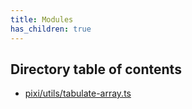 ```yaml
---
title: Modules
has_children: true
---
```


<h2 class="text-delta">Directory table of contents</h2>

- [pixi/utils/tabulate-array.ts](/gg-web-engine/modules/pixi/utils/tabulate-array.ts)
